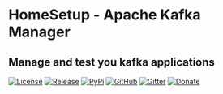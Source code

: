 # HomeSetup - Apache Kafka Manager

## Manage and test you kafka applications

[![License](https://badgen.net/badge/license/MIT/gray)](LICENSE.md)
[![Release](https://badgen.net/badge/release/v0.9.131/gray)](CHANGELOG.md#unreleased)
[![PyPi](https://badgen.net/badge/icon/python?icon=pypi&label)](https://pypi.org/project/hspylib-kafman)
[![GitHub](https://badgen.net/badge/icon/github?icon=github&label)](https://github.com/yorevs/hspylib)
[![Gitter](https://badgen.net/badge/icon/gitter?icon=gitter&label)](https://gitter.im/hspylib/community)
[![Donate](https://badgen.net/badge/paypal/donate/yellow)](https://www.paypal.com/cgi-bin/webscr?cmd=_s-xclick&hosted_button_id=J5CDEFLF6M3H4)
